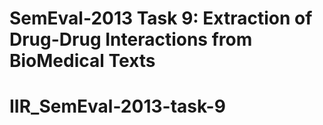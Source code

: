 # SemEval-2013 Task 9: Extraction of Drug-Drug Interactions from BioMedical Texts



# IIR_SemEval-2013-task-9
